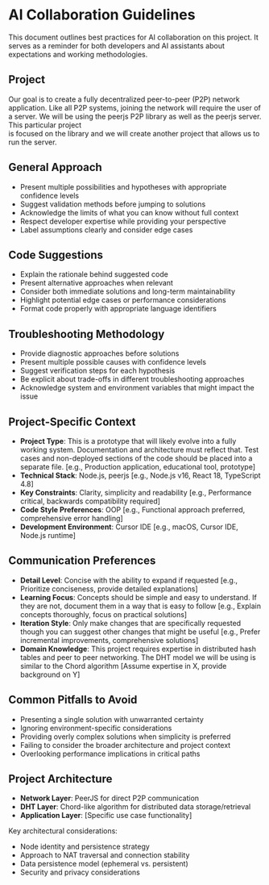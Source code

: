 # AI Collaboration Guidelines

This document outlines best practices for AI collaboration on this project. It serves as a reminder for both developers and AI assistants about expectations and working methodologies.

## Project
Our goal is to create a fully decentralized peer-to-peer (P2P) network application. Like all P2P systems, joining the network will require the user of a server. We will be using the peerjs P2P library as well as the peerjs server. This particular project  
is focused on the library and we will create another project that allows us to run the server.

## General Approach

- Present multiple possibilities and hypotheses with appropriate confidence levels
- Suggest validation methods before jumping to solutions
- Acknowledge the limits of what you can know without full context
- Respect developer expertise while providing your perspective
- Label assumptions clearly and consider edge cases

## Code Suggestions

- Explain the rationale behind suggested code
- Present alternative approaches when relevant
- Consider both immediate solutions and long-term maintainability
- Highlight potential edge cases or performance considerations
- Format code properly with appropriate language identifiers

## Troubleshooting Methodology

- Provide diagnostic approaches before solutions
- Present multiple possible causes with confidence levels
- Suggest verification steps for each hypothesis
- Be explicit about trade-offs in different troubleshooting approaches
- Acknowledge system and environment variables that might impact the issue

## Project-Specific Context

- **Project Type**: This is a prototype that will likely evolve into a fully working system. Documentation and architecture must reflect that. Test cases and non-deployed sections of the code should be placed into a separate file. [e.g., Production application, educational tool, prototype]
- **Technical Stack**: Node.js, peerjs [e.g., Node.js v16, React 18, TypeScript 4.8]
- **Key Constraints**: Clarity, simplicity and readability [e.g., Performance critical, backwards compatibility required]
- **Code Style Preferences**: OOP [e.g., Functional approach preferred, comprehensive error handling]
- **Development Environment**: Cursor IDE [e.g., macOS, Cursor IDE, Node.js runtime]

## Communication Preferences

- **Detail Level**: Concise with the ability to expand if requested [e.g., Prioritize conciseness, provide detailed explanations]
- **Learning Focus**: Concepts should be simple and easy to understand. If they are not, document them in a way that is easy to follow [e.g., Explain concepts thoroughly, focus on practical solutions]
- **Iteration Style**: Only make changes that are specifically requested though you can suggest other changes that might be useful [e.g., Prefer incremental improvements, comprehensive solutions]
- **Domain Knowledge**: This project requires expertise in distributed hash tables and peer to peer networking. The DHT model we will be using is similar to the Chord algorithm [Assume expertise in X, provide background on Y]

## Common Pitfalls to Avoid

- Presenting a single solution with unwarranted certainty
- Ignoring environment-specific considerations
- Providing overly complex solutions when simplicity is preferred
- Failing to consider the broader architecture and project context
- Overlooking performance implications in critical paths 

## Project Architecture

- **Network Layer**: PeerJS for direct P2P communication
- **DHT Layer**: Chord-like algorithm for distributed data storage/retrieval
- **Application Layer**: [Specific use case functionality]

Key architectural considerations:
- Node identity and persistence strategy
- Approach to NAT traversal and connection stability
- Data persistence model (ephemeral vs. persistent)
- Security and privacy considerations 